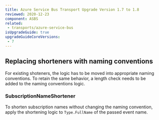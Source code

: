 ```yaml
---
title: Azure Service Bus Transport Upgrade Version 1.7 to 1.8
reviewed: 2020-12-23
component: ASBS
related:
 - transports/azure-service-bus
isUpgradeGuide: true
upgradeGuideCoreVersions:
 - 7
---
```


## Replacing shorteners with naming conventions

For existing shoteners, the logic has to be moved into appropriate naming conventions.
To retain the same behavior, a length check needs to be added to the naming conventions logic.

### SubscriptionNameShortener

To shorten subscription names without changing the naming convention, apply the shortening logic to `Type.FullName` of the passed event name.
